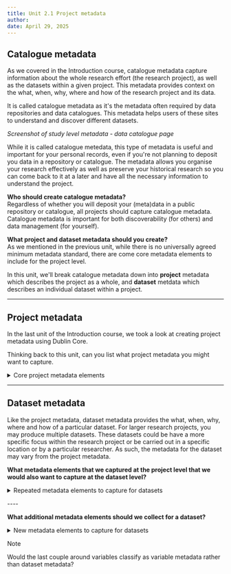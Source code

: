 ```yaml
---
title: Unit 2.1 Project metadata
author: 
date: April 29, 2025
---
```


## Catalogue metadata

As we covered in the Introduction course, catalogue metadata capture information about the whole research effort (the research project), as well as the datasets within a given project. This metadata provides context on the what, when, why, where and how of the research project and its data.

It is called catalogue metadata as it's the metadata often required by data repositories and data catalogues. This metadata helps users of these sites to understand and discover different datasets.

_Screenshot of study level metadata - data catalogue page_

While it is called catalogue metedata, this type of metadata is useful and important for your personal records, even if you're not planning to deposit you data in a repository or catalogue. The metadata allows you organise your research effectively as well as preserve your historical research so you can come back to it at a later and have all the necessary information to understand the project.

**Who should create catalogue metadata?** <br>
Regardless of whether you will deposit your (meta)data in a public repository or catalogue, all projects should capture catalogue metadata. Catalogue metadata is important for both discoverability (for others) and data management (for yourself).

**What project and dataset metadata should you create?** <br>
As we mentioned in the previous unit, while there is no universally agreed minimum metadata standard, there are come core metadata elements to include for the project level.

In this unit, we'll break catalogue metadata down into **project** metadata which describes the project as a whole, and **dataset** metdata which describes an individual dataset within a project.

---
## Project metadata

In the last unit of the Introduction course, we took a look at creating project metadata using Dublin Core.

Thinking back to this unit, can you list what project metadata you might want to capture.

<details>
<summary>Core project metadata elements</summary>
<p></p>

- **Title**
  - the title of the research project
- **Creator**
  - the creator of the data, this could be the PI of the project
- **Subject**
  - e.g. keywords or topics
- **Description**
  - e.g. an abstract or table of contents
- **Contributor**
  - e.g. people or organisations who contributed to the research process
- **Date**
  - e.g. the date range the research was conducted, the end date of the research etc.
- **Type**
- **Format**
  - the format that the data is stored in
- **Language**
  - the language the data is stored in
- **Relation**
  - any other publications or resources that are related to the project
- **Coverage**
  - the geographical coverage of the research project as a whole

If you're working on a larger research project and you're planning to share your data, you may want to include more metadata elements, such as...

- **Funder**
  - If the research project is recieving funding, the name of the organisations providing funding
- **Publisher**
  - If the research project 
- **Access rights**
  - If the (meta)data for the research project is shared online, you need to state the access rights to the data 
- **Identifier**
  - If information about the research project and/or its data is available online, you should provide a DOI or PID to the online location

If you are depositing your data in a repository or catalogue, it is important to check the metadata requirements of those sites to ensure to capture any further metadata elements.

</details>

---

## Dataset metadata
 
Like the project metadata, dataset metadata provides the what, when, why, where and how of a particular dataset. For larger research projects, you may produce multiple datasets. These datasets could be have a more specific focus within the research project or be carried out in a specific location or by a particular researcher. As such, the metadata for the dataset may vary from the project metadata.

**What metadata elements that we captured at the project level that we would also want to capture at the dataset level?**
<p></p>
<details>
<summary>Repeated metadata elements to capture for datasets</summary>
<p></p>

- **Title**
  - the title of the dataset
- **Creator**
  - the creator of the particular dataset
- **Subject**
  - e.g. keywords or topics
- **Description**
  - e.g. a description of the dataset and what it includes
- **Contributor**
  - e.g. people or organisations who contributed to the research process
- **Date**
  - e.g. the date range of when the data for that dataset was collected
- **Type**
- **Format**
  - the format that the dataset is stored in
- **Language**
  - the language the dataset is stored in
- **Relation**
  - any other publications or resources that are related to that dataset
- **Coverage**
  - the geographical coverage of the dataset
-**Access rights**
  - the access rights of the individual dataset 

</details>
<p></p>

\----

<p></p>

**What additional metadata elements should we collect for a dataset?**

<details>
<summary>New metadata elements to capture for datasets</summary>
<p></p>

-**Project**
  - the project that produced the dataset

- **Case quantity**
  - how many cases are included in the file

- **Variables**
  - how many variables are included in the file

- **Last Updated**
  - when the dataset was last updated

</details>

>[!NOTE]
>Would the last couple around variables classify as variable metadata rather than dataset metadata?
